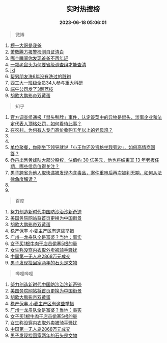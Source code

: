 <div align="center"><h2>实时热搜榜</h2><h4>2023-06-18 05:06:01</h4></div>

> 微博  

1. [榜一大哥是我爸](https://s.weibo.com/weibo?q=%23%E6%A6%9C%E4%B8%80%E5%A4%A7%E5%93%A5%E6%98%AF%E6%88%91%E7%88%B8%23&t=31&band_rank=1&Refer=top)<br />
2. [萧敬腾方报警检测自证清白](https://s.weibo.com/weibo?q=%23%E8%90%A7%E6%95%AC%E8%85%BE%E6%96%B9%E6%8A%A5%E8%AD%A6%E6%A3%80%E6%B5%8B%E8%87%AA%E8%AF%81%E6%B8%85%E7%99%BD%23&t=31&band_rank=2&Refer=top)<br />
3. [哪个瞬间你发现爸爸不再年轻](https://s.weibo.com/weibo?q=%23%E5%93%AA%E4%B8%AA%E7%9E%AC%E9%97%B4%E4%BD%A0%E5%8F%91%E7%8E%B0%E7%88%B8%E7%88%B8%E4%B8%8D%E5%86%8D%E5%B9%B4%E8%BD%BB%23&t=31&band_rank=3&Refer=top)<br />
4. [一颗老鼠头为何要省级调查组才能查清](https://s.weibo.com/weibo?q=%23%E4%B8%80%E9%A2%97%E8%80%81%E9%BC%A0%E5%A4%B4%E4%B8%BA%E4%BD%95%E8%A6%81%E7%9C%81%E7%BA%A7%E8%B0%83%E6%9F%A5%E7%BB%84%E6%89%8D%E8%83%BD%E6%9F%A5%E6%B8%85%23&t=31&band_rank=4&Refer=top)<br />
5. [jkl](https://s.weibo.com/weibo?q=jkl&t=31&band_rank=5&Refer=top)<br />
6. [帮男朋友洗6年没有洗过的脏辫](https://s.weibo.com/weibo?q=%E5%B8%AE%E7%94%B7%E6%9C%8B%E5%8F%8B%E6%B4%976%E5%B9%B4%E6%B2%A1%E6%9C%89%E6%B4%97%E8%BF%87%E7%9A%84%E8%84%8F%E8%BE%AB&t=31&band_rank=6&Refer=top)<br />
7. [西工大一班级全员34人参与重大科研](https://s.weibo.com/weibo?q=%23%E8%A5%BF%E5%B7%A5%E5%A4%A7%E4%B8%80%E7%8F%AD%E7%BA%A7%E5%85%A8%E5%91%9834%E4%BA%BA%E5%8F%82%E4%B8%8E%E9%87%8D%E5%A4%A7%E7%A7%91%E7%A0%94%23&t=31&band_rank=7&Refer=top)<br />
8. [端午公司发了3颗荔枝](https://s.weibo.com/weibo?q=%23%E7%AB%AF%E5%8D%88%E5%85%AC%E5%8F%B8%E5%8F%91%E4%BA%863%E9%A2%97%E8%8D%94%E6%9E%9D%23&t=31&band_rank=8&Refer=top)<br />
9. [胡歌大鹏影帝双黄蛋](https://s.weibo.com/weibo?q=%23%E8%83%A1%E6%AD%8C%E5%A4%A7%E9%B9%8F%E5%BD%B1%E5%B8%9D%E5%8F%8C%E9%BB%84%E8%9B%8B%23&t=31&band_rank=9&Refer=top)<br />

> 知乎  

1. [官方调查组通报「鼠头鸭脖」事件，认定饭菜中的异物是鼠头，涉事企业和法定代表人顶格处罚，如何看待此事？](https://www.zhihu.com/question/607131041)<br />
2. [在农村，为何有人专门高价收购五年以上的老母鸡？](https://www.zhihu.com/question/421033694)<br />
3. []()<br />
4. []()<br />
5. [单位聚餐，你刚坐下领导就说「小王你还没资格坐我旁边」，如何高情商回答？](https://www.zhihu.com/question/606620590)<br />
6. [乔丹出售黄蜂队大部分股权，估值约 30 亿美元，他也将结束其 13 年老板任期，哪些信息值得关注？](https://www.zhihu.com/question/607107936)<br />
7. [男子跨省为他人取快递被发现内含毒品，案件重审后再次被判无期，如何从法律角度解读？](https://www.zhihu.com/question/607104424)<br />
8. []()<br />
9. []()<br />

> 百度  

1. [努力创造新时代中国防沙治沙新奇迹](https://www.baidu.com/s?wd=%E5%8A%AA%E5%8A%9B%E5%88%9B%E9%80%A0%E6%96%B0%E6%97%B6%E4%BB%A3%E4%B8%AD%E5%9B%BD%E9%98%B2%E6%B2%99%E6%B2%BB%E6%B2%99%E6%96%B0%E5%A5%87%E8%BF%B9&sa=fyb_news&rsv_dl=fyb_news)<br />
2. [美国务院网站将首页更换为中国街景](https://www.baidu.com/s?wd=%E7%BE%8E%E5%9B%BD%E5%8A%A1%E9%99%A2%E7%BD%91%E7%AB%99%E5%B0%86%E9%A6%96%E9%A1%B5%E6%9B%B4%E6%8D%A2%E4%B8%BA%E4%B8%AD%E5%9B%BD%E8%A1%97%E6%99%AF&sa=fyb_news&rsv_dl=fyb_news)<br />
3. [胡歌大鹏影帝双黄蛋](https://www.baidu.com/s?wd=%E8%83%A1%E6%AD%8C%E5%A4%A7%E9%B9%8F%E5%BD%B1%E5%B8%9D%E5%8F%8C%E9%BB%84%E8%9B%8B&sa=fyb_news&rsv_dl=fyb_news)<br />
4. [稳产保丰 小麦主产区有这些举措](https://www.baidu.com/s?wd=%E7%A8%B3%E4%BA%A7%E4%BF%9D%E4%B8%B0+%E5%B0%8F%E9%BA%A6%E4%B8%BB%E4%BA%A7%E5%8C%BA%E6%9C%89%E8%BF%99%E4%BA%9B%E4%B8%BE%E6%8E%AA&sa=fyb_news&rsv_dl=fyb_news)<br />
5. [广州一龙舟队全是富婆？当地：事实](https://www.baidu.com/s?wd=%E5%B9%BF%E5%B7%9E%E4%B8%80%E9%BE%99%E8%88%9F%E9%98%9F%E5%85%A8%E6%98%AF%E5%AF%8C%E5%A9%86%EF%BC%9F%E5%BD%93%E5%9C%B0%EF%BC%9A%E4%BA%8B%E5%AE%9E&sa=fyb_news&rsv_dl=fyb_news)<br />
6. [女子买1根牛肉干店员偷塞5根的量](https://www.baidu.com/s?wd=%E5%A5%B3%E5%AD%90%E4%B9%B01%E6%A0%B9%E7%89%9B%E8%82%89%E5%B9%B2%E5%BA%97%E5%91%98%E5%81%B7%E5%A1%9E5%E6%A0%B9%E7%9A%84%E9%87%8F&sa=fyb_news&rsv_dl=fyb_news)<br />
7. [女生称没穿内衣取外卖被骑手骚扰](https://www.baidu.com/s?wd=%E5%A5%B3%E7%94%9F%E7%A7%B0%E6%B2%A1%E7%A9%BF%E5%86%85%E8%A1%A3%E5%8F%96%E5%A4%96%E5%8D%96%E8%A2%AB%E9%AA%91%E6%89%8B%E9%AA%9A%E6%89%B0&sa=fyb_news&rsv_dl=fyb_news)<br />
8. [中国第一无人岛2868万元成交](https://www.baidu.com/s?wd=%E4%B8%AD%E5%9B%BD%E7%AC%AC%E4%B8%80%E6%97%A0%E4%BA%BA%E5%B2%9B2868%E4%B8%87%E5%85%83%E6%88%90%E4%BA%A4&sa=fyb_news&rsv_dl=fyb_news)<br />
9. [男子发现捡回家两年的石头是文物](https://www.baidu.com/s?wd=%E7%94%B7%E5%AD%90%E5%8F%91%E7%8E%B0%E6%8D%A1%E5%9B%9E%E5%AE%B6%E4%B8%A4%E5%B9%B4%E7%9A%84%E7%9F%B3%E5%A4%B4%E6%98%AF%E6%96%87%E7%89%A9&sa=fyb_news&rsv_dl=fyb_news)<br />

> 哔哩哔哩  

1. [努力创造新时代中国防沙治沙新奇迹](https://www.baidu.com/s?wd=%E5%8A%AA%E5%8A%9B%E5%88%9B%E9%80%A0%E6%96%B0%E6%97%B6%E4%BB%A3%E4%B8%AD%E5%9B%BD%E9%98%B2%E6%B2%99%E6%B2%BB%E6%B2%99%E6%96%B0%E5%A5%87%E8%BF%B9&sa=fyb_news&rsv_dl=fyb_news)<br />
2. [美国务院网站将首页更换为中国街景](https://www.baidu.com/s?wd=%E7%BE%8E%E5%9B%BD%E5%8A%A1%E9%99%A2%E7%BD%91%E7%AB%99%E5%B0%86%E9%A6%96%E9%A1%B5%E6%9B%B4%E6%8D%A2%E4%B8%BA%E4%B8%AD%E5%9B%BD%E8%A1%97%E6%99%AF&sa=fyb_news&rsv_dl=fyb_news)<br />
3. [胡歌大鹏影帝双黄蛋](https://www.baidu.com/s?wd=%E8%83%A1%E6%AD%8C%E5%A4%A7%E9%B9%8F%E5%BD%B1%E5%B8%9D%E5%8F%8C%E9%BB%84%E8%9B%8B&sa=fyb_news&rsv_dl=fyb_news)<br />
4. [稳产保丰 小麦主产区有这些举措](https://www.baidu.com/s?wd=%E7%A8%B3%E4%BA%A7%E4%BF%9D%E4%B8%B0+%E5%B0%8F%E9%BA%A6%E4%B8%BB%E4%BA%A7%E5%8C%BA%E6%9C%89%E8%BF%99%E4%BA%9B%E4%B8%BE%E6%8E%AA&sa=fyb_news&rsv_dl=fyb_news)<br />
5. [广州一龙舟队全是富婆？当地：事实](https://www.baidu.com/s?wd=%E5%B9%BF%E5%B7%9E%E4%B8%80%E9%BE%99%E8%88%9F%E9%98%9F%E5%85%A8%E6%98%AF%E5%AF%8C%E5%A9%86%EF%BC%9F%E5%BD%93%E5%9C%B0%EF%BC%9A%E4%BA%8B%E5%AE%9E&sa=fyb_news&rsv_dl=fyb_news)<br />
6. [女子买1根牛肉干店员偷塞5根的量](https://www.baidu.com/s?wd=%E5%A5%B3%E5%AD%90%E4%B9%B01%E6%A0%B9%E7%89%9B%E8%82%89%E5%B9%B2%E5%BA%97%E5%91%98%E5%81%B7%E5%A1%9E5%E6%A0%B9%E7%9A%84%E9%87%8F&sa=fyb_news&rsv_dl=fyb_news)<br />
7. [女生称没穿内衣取外卖被骑手骚扰](https://www.baidu.com/s?wd=%E5%A5%B3%E7%94%9F%E7%A7%B0%E6%B2%A1%E7%A9%BF%E5%86%85%E8%A1%A3%E5%8F%96%E5%A4%96%E5%8D%96%E8%A2%AB%E9%AA%91%E6%89%8B%E9%AA%9A%E6%89%B0&sa=fyb_news&rsv_dl=fyb_news)<br />
8. [中国第一无人岛2868万元成交](https://www.baidu.com/s?wd=%E4%B8%AD%E5%9B%BD%E7%AC%AC%E4%B8%80%E6%97%A0%E4%BA%BA%E5%B2%9B2868%E4%B8%87%E5%85%83%E6%88%90%E4%BA%A4&sa=fyb_news&rsv_dl=fyb_news)<br />
9. [男子发现捡回家两年的石头是文物](https://www.baidu.com/s?wd=%E7%94%B7%E5%AD%90%E5%8F%91%E7%8E%B0%E6%8D%A1%E5%9B%9E%E5%AE%B6%E4%B8%A4%E5%B9%B4%E7%9A%84%E7%9F%B3%E5%A4%B4%E6%98%AF%E6%96%87%E7%89%A9&sa=fyb_news&rsv_dl=fyb_news)<br />
